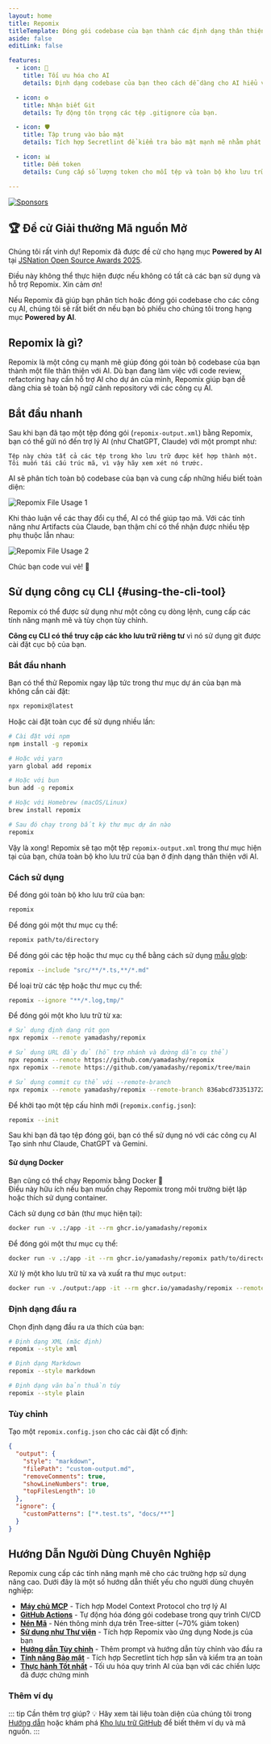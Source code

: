 ```yaml
---
layout: home
title: Repomix
titleTemplate: Đóng gói codebase của bạn thành các định dạng thân thiện với AI
aside: false
editLink: false

features:
  - icon: 🤖
    title: Tối ưu hóa cho AI
    details: Định dạng codebase của bạn theo cách dễ dàng cho AI hiểu và xử lý.

  - icon: ⚙️
    title: Nhận biết Git
    details: Tự động tôn trọng các tệp .gitignore của bạn.

  - icon: 🛡️
    title: Tập trung vào bảo mật
    details: Tích hợp Secretlint để kiểm tra bảo mật mạnh mẽ nhằm phát hiện và ngăn chặn việc đưa thông tin nhạy cảm vào.

  - icon: 📊
    title: Đếm token
    details: Cung cấp số lượng token cho mỗi tệp và toàn bộ kho lưu trữ, hữu ích cho giới hạn ngữ cảnh LLM.

---
```


<script setup>
import YouTubeVideo from '../../components/YouTubeVideo.vue'
import { VIDEO_IDS } from '../../utils/videos'
</script>

<div class="cli-section">

[![Sponsors](https://cdn.jsdelivr.net/gh/yamadashy/sponsor-list/sponsors/sponsors.png)](https://github.com/sponsors/yamadashy)

## 🏆 Đề cử Giải thưởng Mã nguồn Mở

Chúng tôi rất vinh dự! Repomix đã được đề cử cho hạng mục **Powered by AI** tại [JSNation Open Source Awards 2025](https://osawards.com/javascript/).

Điều này không thể thực hiện được nếu không có tất cả các bạn sử dụng và hỗ trợ Repomix. Xin cảm ơn!

Nếu Repomix đã giúp bạn phân tích hoặc đóng gói codebase cho các công cụ AI, chúng tôi sẽ rất biết ơn nếu bạn bỏ phiếu cho chúng tôi trong hạng mục **Powered by AI**.

## Repomix là gì?

Repomix là một công cụ mạnh mẽ giúp đóng gói toàn bộ codebase của bạn thành một file thân thiện với AI. Dù bạn đang làm việc với code review, refactoring hay cần hỗ trợ AI cho dự án của mình, Repomix giúp bạn dễ dàng chia sẻ toàn bộ ngữ cảnh repository với các công cụ AI.

<YouTubeVideo :videoId="VIDEO_IDS.REPOMIX_DEMO" />

## Bắt đầu nhanh

Sau khi bạn đã tạo một tệp đóng gói (`repomix-output.xml`) bằng Repomix, bạn có thể gửi nó đến trợ lý AI (như ChatGPT, Claude) với một prompt như:

```
Tệp này chứa tất cả các tệp trong kho lưu trữ được kết hợp thành một.
Tôi muốn tái cấu trúc mã, vì vậy hãy xem xét nó trước.
```

AI sẽ phân tích toàn bộ codebase của bạn và cung cấp những hiểu biết toàn diện:

![Repomix File Usage 1](/images/docs/repomix-file-usage-1.png)

Khi thảo luận về các thay đổi cụ thể, AI có thể giúp tạo mã. Với các tính năng như Artifacts của Claude, bạn thậm chí có thể nhận được nhiều tệp phụ thuộc lẫn nhau:

![Repomix File Usage 2](/images/docs/repomix-file-usage-2.png)

Chúc bạn code vui vẻ! 🚀


## Sử dụng công cụ CLI {#using-the-cli-tool}

Repomix có thể được sử dụng như một công cụ dòng lệnh, cung cấp các tính năng mạnh mẽ và tùy chọn tùy chỉnh.

**Công cụ CLI có thể truy cập các kho lưu trữ riêng tư** vì nó sử dụng git được cài đặt cục bộ của bạn.

### Bắt đầu nhanh

Bạn có thể thử Repomix ngay lập tức trong thư mục dự án của bạn mà không cần cài đặt:

```bash
npx repomix@latest
```

Hoặc cài đặt toàn cục để sử dụng nhiều lần:

```bash
# Cài đặt với npm
npm install -g repomix

# Hoặc với yarn
yarn global add repomix

# Hoặc với bun
bun add -g repomix

# Hoặc với Homebrew (macOS/Linux)
brew install repomix

# Sau đó chạy trong bất kỳ thư mục dự án nào
repomix
```

Vậy là xong! Repomix sẽ tạo một tệp `repomix-output.xml` trong thư mục hiện tại của bạn, chứa toàn bộ kho lưu trữ của bạn ở định dạng thân thiện với AI.



### Cách sử dụng

Để đóng gói toàn bộ kho lưu trữ của bạn:

```bash
repomix
```

Để đóng gói một thư mục cụ thể:

```bash
repomix path/to/directory
```

Để đóng gói các tệp hoặc thư mục cụ thể bằng cách sử dụng [mẫu glob](https://github.com/mrmlnc/fast-glob?tab=readme-ov-file#pattern-syntax):

```bash
repomix --include "src/**/*.ts,**/*.md"
```

Để loại trừ các tệp hoặc thư mục cụ thể:

```bash
repomix --ignore "**/*.log,tmp/"
```

Để đóng gói một kho lưu trữ từ xa:
```bash
# Sử dụng định dạng rút gọn
npx repomix --remote yamadashy/repomix

# Sử dụng URL đầy đủ (hỗ trợ nhánh và đường dẫn cụ thể)
npx repomix --remote https://github.com/yamadashy/repomix
npx repomix --remote https://github.com/yamadashy/repomix/tree/main

# Sử dụng commit cụ thể với --remote-branch
npx repomix --remote yamadashy/repomix --remote-branch 836abcd7335137228ad77feb28655d85712680f1
```

Để khởi tạo một tệp cấu hình mới (`repomix.config.json`):

```bash
repomix --init
```

Sau khi bạn đã tạo tệp đóng gói, bạn có thể sử dụng nó với các công cụ AI Tạo sinh như Claude, ChatGPT và Gemini.

#### Sử dụng Docker

Bạn cũng có thể chạy Repomix bằng Docker 🐳  
Điều này hữu ích nếu bạn muốn chạy Repomix trong môi trường biệt lập hoặc thích sử dụng container.

Cách sử dụng cơ bản (thư mục hiện tại):

```bash
docker run -v .:/app -it --rm ghcr.io/yamadashy/repomix
```

Để đóng gói một thư mục cụ thể:
```bash
docker run -v .:/app -it --rm ghcr.io/yamadashy/repomix path/to/directory
```

Xử lý một kho lưu trữ từ xa và xuất ra thư mục `output`:

```bash
docker run -v ./output:/app -it --rm ghcr.io/yamadashy/repomix --remote https://github.com/yamadashy/repomix
```

### Định dạng đầu ra

Chọn định dạng đầu ra ưa thích của bạn:

```bash
# Định dạng XML (mặc định)
repomix --style xml

# Định dạng Markdown
repomix --style markdown

# Định dạng văn bản thuần túy
repomix --style plain
```

### Tùy chỉnh

Tạo một `repomix.config.json` cho các cài đặt cố định:

```json
{
  "output": {
    "style": "markdown",
    "filePath": "custom-output.md",
    "removeComments": true,
    "showLineNumbers": true,
    "topFilesLength": 10
  },
  "ignore": {
    "customPatterns": ["*.test.ts", "docs/**"]
  }
}
```

## Hướng Dẫn Người Dùng Chuyên Nghiệp

Repomix cung cấp các tính năng mạnh mẽ cho các trường hợp sử dụng nâng cao. Dưới đây là một số hướng dẫn thiết yếu cho người dùng chuyên nghiệp:

- **[Máy chủ MCP](./guide/mcp-server)** - Tích hợp Model Context Protocol cho trợ lý AI
- **[GitHub Actions](./guide/github-actions)** - Tự động hóa đóng gói codebase trong quy trình CI/CD
- **[Nén Mã](./guide/code-compress)** - Nén thông minh dựa trên Tree-sitter (~70% giảm token)
- **[Sử dụng như Thư viện](./guide/development/using-repomix-as-a-library)** - Tích hợp Repomix vào ứng dụng Node.js của bạn
- **[Hướng dẫn Tùy chỉnh](./guide/custom-instructions)** - Thêm prompt và hướng dẫn tùy chỉnh vào đầu ra
- **[Tính năng Bảo mật](./guide/security)** - Tích hợp Secretlint tích hợp sẵn và kiểm tra an toàn
- **[Thực hành Tốt nhất](./guide/tips/best-practices)** - Tối ưu hóa quy trình AI của bạn với các chiến lược đã được chứng minh

### Thêm ví dụ
::: tip Cần thêm trợ giúp? 💡
Hãy xem tài liệu toàn diện của chúng tôi trong [Hướng dẫn](/vi/guide/) hoặc khám phá [Kho lưu trữ GitHub](https://github.com/yamadashy/repomix) để biết thêm ví dụ và mã nguồn.
:::

</div>
